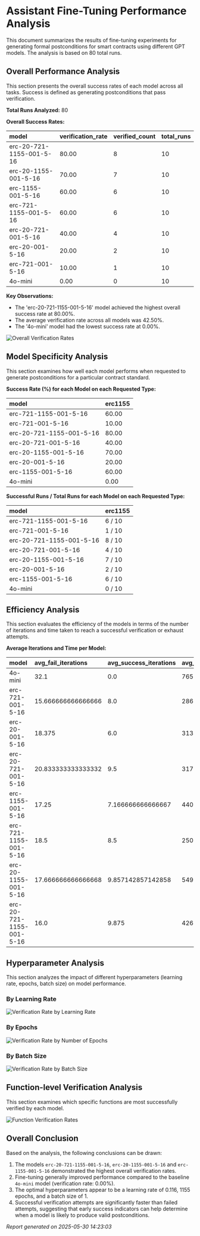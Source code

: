 # Assistant Fine-Tuning Performance Analysis

This document summarizes the results of fine-tuning experiments for generating formal postconditions for smart contracts using different GPT models. The analysis is based on 80 total runs.

## Overall Performance Analysis

This section presents the overall success rates of each model across all tasks. Success is defined as generating postconditions that pass verification.

**Total Runs Analyzed:** 80

**Overall Success Rates:**

| model | verification_rate | verified_count | total_runs |
| :--- | :--- | :--- | :--- |
| erc-20-721-1155-001-5-16 | 80.00 | 8 | 10 |
| erc-20-1155-001-5-16 | 70.00 | 7 | 10 |
| erc-1155-001-5-16 | 60.00 | 6 | 10 |
| erc-721-1155-001-5-16 | 60.00 | 6 | 10 |
| erc-20-721-001-5-16 | 40.00 | 4 | 10 |
| erc-20-001-5-16 | 20.00 | 2 | 10 |
| erc-721-001-5-16 | 10.00 | 1 | 10 |
| 4o-mini | 0.00 | 0 | 10 |

**Key Observations:**

- The 'erc-20-721-1155-001-5-16' model achieved the highest overall success rate at 80.00%.
- The average verification rate across all models was 42.50%.
- The '4o-mini' model had the lowest success rate at 0.00%.

![Overall Verification Rates](verification_rates.png)

## Model Specificity Analysis

This section examines how well each model performs when requested to generate postconditions for a particular contract standard.

**Success Rate (%) for each Model on each Requested Type:**

| model | erc1155 |
| :--- | :--- |
| erc-721-1155-001-5-16 | 60.00 |
| erc-721-001-5-16 | 10.00 |
| erc-20-721-1155-001-5-16 | 80.00 |
| erc-20-721-001-5-16 | 40.00 |
| erc-20-1155-001-5-16 | 70.00 |
| erc-20-001-5-16 | 20.00 |
| erc-1155-001-5-16 | 60.00 |
| 4o-mini | 0.00 |

**Successful Runs / Total Runs for each Model on each Requested Type:**

| model | erc1155 |
| :--- | :--- |
| erc-721-1155-001-5-16 | 6 / 10 |
| erc-721-001-5-16 | 1 / 10 |
| erc-20-721-1155-001-5-16 | 8 / 10 |
| erc-20-721-001-5-16 | 4 / 10 |
| erc-20-1155-001-5-16 | 7 / 10 |
| erc-20-001-5-16 | 2 / 10 |
| erc-1155-001-5-16 | 6 / 10 |
| 4o-mini | 0 / 10 |

## Efficiency Analysis

This section evaluates the efficiency of the models in terms of the number of iterations and time taken to reach a successful verification or exhaust attempts.

**Average Iterations and Time per Model:**

| model | avg_fail_iterations | avg_success_iterations | avg_fail_time | avg_success_time | fail_rate |
| :--- | :--- | :--- | :--- | :--- | :--- |
| 4o-mini | 32.1 | 0.0 | 765.9586936473846 | 0.0 | 100.00 |
| erc-721-001-5-16 | 15.666666666666666 | 8.0 | 286.31553959846497 | 158.2315013408661 | 90.00 |
| erc-20-001-5-16 | 18.375 | 6.0 | 313.27046370506287 | 102.50507664680481 | 80.00 |
| erc-20-721-001-5-16 | 20.833333333333332 | 9.5 | 317.0958256324132 | 167.6201977133751 | 60.00 |
| erc-1155-001-5-16 | 17.25 | 7.166666666666667 | 440.722040951252 | 179.71604613463083 | 40.00 |
| erc-721-1155-001-5-16 | 18.5 | 8.5 | 250.69626355171204 | 163.79607196648917 | 40.00 |
| erc-20-1155-001-5-16 | 17.666666666666668 | 9.857142857142858 | 549.7526532014211 | 331.2002204486302 | 30.00 |
| erc-20-721-1155-001-5-16 | 16.0 | 9.875 | 426.118123292923 | 258.2129156887531 | 20.00 |

## Hyperparameter Analysis

This section analyzes the impact of different hyperparameters (learning rate, epochs, batch size) on model performance.

### By Learning Rate

![Verification Rate by Learning Rate](verification_by_learning_rate.png)

### By Epochs

![Verification Rate by Number of Epochs](verification_by_epochs.png)

### By Batch Size

![Verification Rate by Batch Size](verification_by_batch_size.png)

## Function-level Verification Analysis

This section examines which specific functions are most successfully verified by each model.

![Function Verification Rates](function_verification.png)

## Overall Conclusion

Based on the analysis, the following conclusions can be drawn:

1. The models `erc-20-721-1155-001-5-16`, `erc-20-1155-001-5-16` and `erc-1155-001-5-16` demonstrated the highest overall verification rates.
2. Fine-tuning generally improved performance compared to the baseline `4o-mini` model (verification rate: 0.00%).
3. The optimal hyperparameters appear to be a learning rate of 0.116, 1155 epochs, and a batch size of 1.
4. Successful verification attempts are significantly faster than failed attempts, suggesting that early success indicators can help determine when a model is likely to produce valid postconditions.


*Report generated on 2025-05-30 14:23:03*

